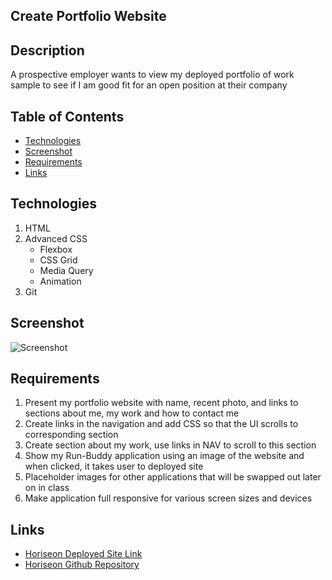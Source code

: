 ## Create Portfolio Website 
## Description
A prospective employer wants to view my deployed portfolio of work sample to see if I am good fit for an open position at their company

## Table of Contents
* [Technologies](#technologies)
* [Screenshot](#screenshot)
* [Requirements](#requirements)
* [Links](#links)


## Technologies
1. HTML
2. Advanced CSS
    * Flexbox
    * CSS Grid
    * Media Query
    * Animation
3. Git


## Screenshot
![Screenshot](./assets/images/portfolio-mockup.gif)


## Requirements
1. Present my portfolio website with name, recent photo, and links to sections about me, my work and how to contact me 
2. Create links in the navigation and add CSS so that the UI scrolls to corresponding section
3. Create section about my work, use links in NAV to scroll to this section 
4. Show my Run-Buddy application using an image of the website and when clicked, it takes user to deployed site
5. Placeholder images for other applications that will be swapped out later on in class
6. Make application full responsive for various screen sizes and devices

## Links
* [Horiseon Deployed Site Link]() 
* [Horiseon Github Repository]()

